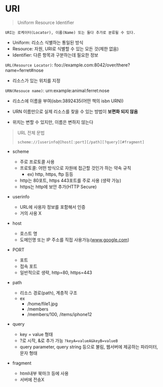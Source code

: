 # URI

> Uniform Resource Identifier

`URI는 로케이터(Locator), 이름(Name) 또는 둘다 추가로 분류될 수 있다.`

- Uniform: 리소스 식별하는 통일된 방식
- Resource: 자원, URI로 식별할 수 있는 모든 것(제한 없음)
- Identifier: 다른 항목과 구분하는데 필요한 정보





`URL(Resource Locator)`: foo://example.com:8042/over/there?name=ferret#nose

- 리소스가 있는 위치를 지정

`URN(Resouce name)`: urn:example:animal:ferret:nose

- 리소스에 이름을 부여(isbn:3892435(어떤 책의 isbn URN))

- URN 이름만으로 실제 리소스를 찾을 수 있는 방법이 **보편화 되지 않음**

- 위치는 변할 수 있지만, 이름은 변하지 않는다





> URL 전체 문법
>
> `scheme://[userinfo@]host[:port][/path][?query][#fragment]`

- scheme
  - 주로 프로토콜 사용
  - 프로토콜: 어떤 방식으로 자원에 접근할 것인가 하는 약속 규칙
    - ex) http, https, ftp 등등
  - http는 80포트, https 443포트를 주로 사용 (생략 가능)
  - https는 http에 보안 추가(HTTP Secure)



- userinfo
  - URL에 사용자 정보를 포함해서 인증
  - 거의 사용 X



- host
  - 호스트 명
  - 도메인명 또는 IP 주소를 직접 사용가능(www.google.com)



- PORT
  - 포트
  - 접속 포트
  - 일반적으로 생략, http=80, https=443



- path
  - 리소스 경로(path), 계층적 구조
  - ex
    - /home/file1.jpg
    - /members
    - /members/100, /items/iphone12



- query
  - key = value 형태
  - ?로 시작, &로 추가 가능 `?keyA=valueA&keyB=valueB`
  - query parameter, query string 등으로 불림, 웹서버에 제공하는 파라미터, 문자 형태



- fragment
  - html내부 북마크 등에 사용
  - 서버에 전송X